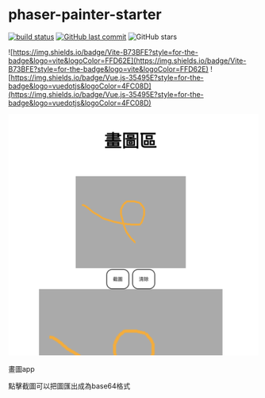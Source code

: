 # phaser-painter-starter

[![build status](https://github.com/connectshark/vite-template/actions/workflows/deploy.yml/badge.svg?branch=main)](https://github.com/connectshark/vite-template/actions/workflows/deploy.yml)
[![GitHub last commit](https://img.shields.io/github/last-commit/connectshark/vite-template.svg?style=flat)](https://github.com/connectshark/vite-template)
![GitHub stars](https://img.shields.io/github/stars/connectshark/vite-template.svg?style=social&label=Stars&style=plastic)


![https://img.shields.io/badge/Vite-B73BFE?style=for-the-badge&logo=vite&logoColor=FFD62E](https://img.shields.io/badge/Vite-B73BFE?style=for-the-badge&logo=vite&logoColor=FFD62E)
![https://img.shields.io/badge/Vue.js-35495E?style=for-the-badge&logo=vuedotjs&logoColor=4FC08D](https://img.shields.io/badge/Vue.js-35495E?style=for-the-badge&logo=vuedotjs&logoColor=4FC08D)

![cover](./readme/cover.png)

畫圖app

點擊截圖可以把圖匯出成為base64格式
